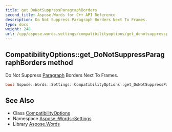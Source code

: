 ```yaml
---
title: get_DoNotSuppressParagraphBorders
second_title: Aspose.Words for C++ API Reference
description: Do Not Suppress Paragraph Borders Next To Frames.
type: docs
weight: 248
url: /cpp/aspose.words.settings/compatibilityoptions/get_donotsuppressparagraphborders/
---
```

## CompatibilityOptions::get_DoNotSuppressParagraphBorders method


Do Not Suppress [Paragraph](../../../aspose.words/paragraph/) Borders Next To Frames.

```cpp
bool Aspose::Words::Settings::CompatibilityOptions::get_DoNotSuppressParagraphBorders()
```

## See Also

* Class [CompatibilityOptions](../)
* Namespace [Aspose::Words::Settings](../../)
* Library [Aspose.Words](../../../)
